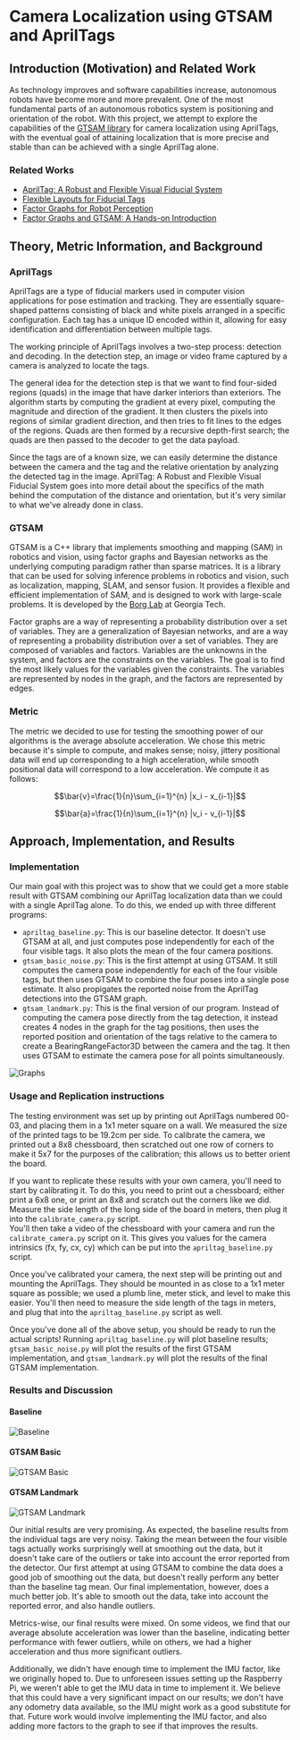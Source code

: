 # Camera Localization using GTSAM and AprilTags

## Introduction (Motivation) and Related Work

As technology improves and software capabilities increase, autonomous robots have
become more and more prevalent. One of the most fundamental parts of an autonomous robotics
system is positioning and orientation of the robot. With this project, we attempt to explore the
capabilities of the [GTSAM library](https://github.com/borglab/gtsam) for camera localization using AprilTags,
with the eventual goal of attaining localization that is more precise and stable than can be achieved with a single
AprilTag alone.

### Related Works

* [AprilTag: A Robust and Flexible Visual Fiducial System](https://april.eecs.umich.edu/papers/details.php?name=olson2011tags)
* [Flexible Layouts for Fiducial Tags](https://april.eecs.umich.edu/papers/details.php?name=krogius2019iros)
* [Factor Graphs for Robot Perception](http://www.cs.cmu.edu/~kaess/pub/Dellaert17fnt.pdf)
* [Factor Graphs and GTSAM: A Hands-on Introduction](https://repository.gatech.edu/entities/publication/0c2ac17c-1df4-48fe-8532-8f746868934a)

## Theory, Metric Information, and Background

### AprilTags
AprilTags are a type of fiducial markers used in computer vision applications for pose estimation and tracking. They are
essentially square-shaped patterns consisting of black and white pixels arranged in a specific configuration. Each tag
has a unique ID encoded within it, allowing for easy identification and differentiation between multiple tags.

The working principle of AprilTags involves a two-step process: detection and decoding. In the detection step, an image
or video frame captured by a camera is analyzed to locate the tags.  

The general idea for the detection step is that we want to find four-sided regions (quads) in the image that
have darker interiors than exteriors.  The algorithm starts by computing the gradient at every pixel, computing the
magnitude and direction of the gradient.  It then clusters the pixels into regions of similar gradient direction, and
then tries to fit lines to the edges of the regions.  Quads are then formed by a recursive depth-first search; the
quads are then passed to the decoder to get the data payload.

Since the tags are of a known size, we can easily determine the distance between the camera and the tag and the relative
orientation by analyzing the detected tag in the image.  AprilTag: A Robust and Flexible Visual Fiducial System goes into
more detail about the specifics of the math behind the computation of the distance and orientation, but it's very similar
to what we've already done in class.

### GTSAM
GTSAM is a C++ library that implements smoothing and mapping (SAM) in robotics and vision, using factor graphs and
Bayesian networks as the underlying computing paradigm rather than sparse matrices.  It is a library that can be used
for solving inference problems in robotics and vision, such as localization, mapping, SLAM, and sensor fusion.  It
provides a flexible and efficient implementation of SAM, and is designed to work with large-scale problems. It is
developed by the [Borg Lab](https://borg.cc.gatech.edu/) at Georgia Tech.

Factor graphs are a way of representing a probability distribution over a set of variables.  They are a generalization
of Bayesian networks, and are a way of representing a probability distribution over a set of variables.  They are
composed of variables and factors.  Variables are the unknowns in the system, and factors are the constraints on the
variables.  The goal is to find the most likely values for the variables given the constraints.  The variables are
represented by nodes in the graph, and the factors are represented by edges. 

### Metric
The metric we decided to use for testing the smoothing power of our algorithms is the average absolute acceleration.  We
chose this metric because it's simple to compute, and makes sense; noisy, jittery positional data will end up
corresponding to a high acceleration, while smooth positional data will correspond to a low acceleration.  We compute
it as follows:

```math
\bar{v}=\frac{1}{n}\sum_{i=1}^{n} |x_i - x_{i-1}|
```

```math
\bar{a}=\frac{1}{n}\sum_{i=1}^{n} |v_i - v_{i-1}|
```

## Approach, Implementation, and Results

### Implementation
Our main goal with this project was to show that we could get a more stable result with GTSAM combining our AprilTag
localization data than we could with a single AprilTag alone.  To do this, we ended up with three different programs:

* `apriltag_baseline.py`: This is our baseline detector.  It doesn't use GTSAM at all, and just computes pose independently for each of the four visible tags.  It also plots the mean of the four camera positions.
* `gtsam_basic_noise.py`: This is the first attempt at using GTSAM.  It still computes the camera pose independently for each of the four visible tags, but then uses GTSAM to combine the four poses into a single pose estimate.  It also propigates the reported noise from the AprilTag detections into the GTSAM graph.
* `gtsam_landmark.py`: This is the final version of our program.  Instead of computing the camera pose directly from the tag detection, it instead creates 4 nodes in the graph for the tag positions, then uses the reported position and orientation of the tags relative to the camera to create a BearingRangeFactor3D between the camera and the tag.  It then uses GTSAM to estimate the camera pose for all points simultaneously.

![Graphs](pictures/diagram.png)

### Usage and Replication instructions
The testing environment was set up by printing out AprilTags numbered 00-03, and placing them in a 1x1 meter square on a
wall.  We measured the size of the printed tags to be 19.2cm per side.  To calibrate the camera, we printed out a 8x8
chessboard, then scratched out one row of corners to make it 5x7 for the purposes of the calibration; this allows us
to better orient the board.

If you want to replicate these results with your own camera, you'll need to start by calibrating it.  To do this, you
need to print out a chessboard; either print a 6x8 one, or print an 8x8 and scratch out the corners like we did.  
Measure the side length of the long side of the board in meters, then plug it into the `calibrate_camera.py` script.  
You'll then take a video of the chessboard with your camera and run the `calibrate_camera.py` script on it.  This gives
you values for the camera intrinsics (fx, fy, cx, cy) which can be put into the `apriltag_baseline.py` script.

Once you've calibrated your camera, the next step will be printing out and mounting the AprilTags.  They should be mounted
in as close to a 1x1 meter square as possible; we used a plumb line, meter stick, and level to make this easier. 
You'll then need to measure the side length of the tags in meters, and plug that into the `apriltag_baseline.py` script
as well.

Once you've done all of the above setup, you should be ready to run the actual scripts!  Running `apriltag_baseline.py`
will plot baseline results; `gtsam_basic_noise.py` will plot the results of the first GTSAM implementation, and
`gtsam_landmark.py` will plot the results of the final GTSAM implementation.

### Results and Discussion

#### Baseline
![Baseline](pictures/baseline_3d.png)

#### GTSAM Basic
![GTSAM Basic](pictures/gtsam_basic_err.png)

#### GTSAM Landmark
![GTSAM Landmark](pictures/gtsam_landmarks.png)

Our initial results are very promising.  As expected, the baseline results from the individual tags are very noisy.
Taking the mean between the four visible tags actually works surprisingly well at smoothing out the data, but it doesn't
take care of the outliers or take into account the error reported from the detector.  Our first attempt at using GTSAM
to combine the data does a good job of smoothing out the data, but doesn't really perform any better than the baseline 
tag mean.  Our final implementation, however, does a much better job.  It's able to smooth out the data, take into account
the reported error, and also handle outliers.  

Metrics-wise, our final results were mixed.  On some videos, we find that our average absolute acceleration was lower
than the baseline, indicating better performance with fewer outliers, while on others, we had a higher acceleration
and thus more significant outliers.

Additionally, we didn't have enough time to implement the IMU factor, like we originally hoped to.  Due to unforeseen
issues setting up the Raspberry Pi, we weren't able to get the IMU data in time to implement it.  We believe that this
could have a very significant impact on our results; we don't have any odometry data available, so the IMU might work
as a good substitute for that.  Future work would involve implementing the IMU factor, and also adding more factors to
the graph to see if that improves the results.